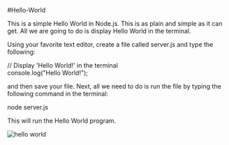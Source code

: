 #Hello-World

This is a simple Hello World in Node.js.  This is as plain and simple as it can get. All we are going to do is display Hello World in the terminal.

Using your favorite text editor, create a file called server.js and type the following:

// Display 'Hello World!' in the terminal<br />
console.log("Hello World!");

and then save your file.  Next, all we need to do is run the file by typing the following command in the terminal:

node server.js

This will run the Hello World program.

<img src="http://res.cloudinary.com/swiftjitsu/image/upload/v1464427264/GitHub/Hello%20World/Hello_World.png" alt="hello world">
